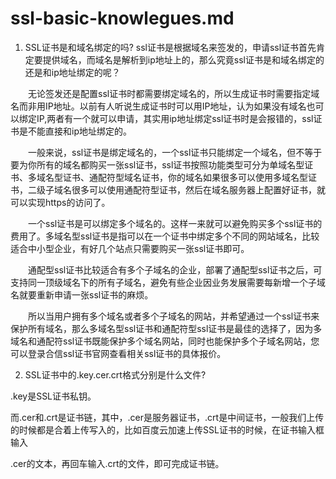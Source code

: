 # ssl-basic-knowlegues.md

1. SSL证书是和域名绑定的吗?
ssl证书是根据域名来签发的，申请ssl证书首先肯定要提供域名，而域名是解析到ip地址上的，那么究竟ssl证书是和域名绑定的还是和ip地址绑定的呢？

　　无论签发还是配置ssl证书时都需要绑定域名的，所以生成证书时需要指定域名而非用IP地址。以前有人听说生成证书时可以用IP地址，认为如果没有域名也可以绑定IP,两者有一个就可以申请，其实用ip地址绑定ssl证书时是会报错的，ssl证书是不能直接和ip地址绑定的。

　　一般来说，ssl证书是绑定域名的，一个ssl证书只能绑定一个域名，但不等于要为你所有的域名都购买一张ssl证书，ssl证书按照功能类型可分为单域名型证书、多域名型证书、通配符型域名证书，你的域名如果很多可以使用多域名型证书，二级子域名很多可以使用通配符型证书，然后在域名服务器上配置好证书，就可以实现https的访问了。

　　一个ssl证书是可以绑定多个域名的。这样一来就可以避免购买多个ssl证书的费用了。多域名型ssl证书是指可以在一个证书中绑定多个不同的网站域名，比较适合中小型企业，有好几个站点只需要购买一张ssl证书即可。

　　通配型ssl证书比较适合有多个子域名的企业，部署了通配型ssl证书之后，可支持同一顶级域名下的所有子域名，避免有些企业因业务发展需要每新增一个子域名就要重新申请一张ssl证书的麻烦。

　　所以当用户拥有多个域名或者多个子域名的网站，并希望通过一个ssl证书来保护所有域名，那么多域名型ssl证书和通配符型ssl证书是最佳的选择了，因为多域名和通配符ssl证书既能保护多个域名网站，同时也能保护多个子域名网站，您可以登录合信ssl证书官网查看相关ssl证书的具体报价。



2. SSL证书中的.key.cer.crt格式分别是什么文件?

.key是SSL证书私钥。

而.cer和.crt是证书链，其中，.cer是服务器证书，.crt是中间证书，一般我们上传的时候都是合着上传写入的，比如百度云加速上传SSL证书的时候，在证书输入框输入

.cer的文本，再回车输入.crt的文件，即可完成证书链。
